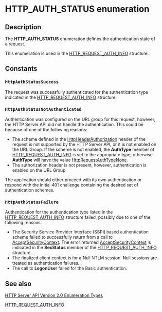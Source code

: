 # HTTP_AUTH_STATUS enumeration

## Description

The **HTTP_AUTH_STATUS** enumeration defines the authentication state of a request.

This enumeration is used in the [HTTP_REQUEST_AUTH_INFO](https://learn.microsoft.com/windows/desktop/api/http/ns-http-http_request_auth_info) structure.

## Constants

### `HttpAuthStatusSuccess`

The request was successfully authenticated for the authentication type indicated in the [HTTP_REQUEST_AUTH_INFO](https://learn.microsoft.com/windows/desktop/api/http/ns-http-http_request_auth_info) structure.

### `HttpAuthStatusNotAuthenticated`

Authentication was configured on the URL group for this request, however, the HTTP Server API did not handle the authentication. This could be because of one of the following reasons:

* The scheme defined in the [HttpHeaderAuthorization](https://learn.microsoft.com/windows/desktop/api/http/ne-http-http_header_id) header of the request is not supported by the HTTP Server API, or it is not enabled on the URL Group. If the scheme is not enabled, the **AuthType** member of [HTTP_REQUEST_AUTH_INFO](https://learn.microsoft.com/windows/desktop/api/http/ns-http-http_request_auth_info) is set to the appropriate type, otherwise **AuthType** will have the value [HttpRequestAuthTypeNone](https://learn.microsoft.com/windows/desktop/api/http/ne-http-http_request_auth_type).
* The authorization header is not present, however, authentication is enabled on the URL Group.

The application should either proceed with its own authentication or respond with the initial 401 challenge containing the desired set of authentication schemes.

### `HttpAuthStatusFailure`

Authentication for the authentication type listed in the [HTTP_REQUEST_AUTH_INFO](https://learn.microsoft.com/windows/desktop/api/http/ns-http-http_request_auth_info) structure failed, possibly due to one of the following reasons:

* The Security Service Provider Interface (SSPI) based authentication scheme failed to successfully return from a call to [AcceptSecurityContext](https://learn.microsoft.com/previous-versions/windows/embedded/ms937012(v=msdn.10)). The error returned [AcceptSecurityContext](https://learn.microsoft.com/previous-versions/windows/embedded/ms937012(v=msdn.10)) is indicated in the **SecStatus** member of the [HTTP_REQUEST_AUTH_INFO](https://learn.microsoft.com/windows/desktop/api/http/ns-http-http_request_auth_info) structure.
* The finalized client context is for a Null NTLM session. Null sessions are treated as authentication failures.
* The call to **LogonUser** failed for the Basic authentication.

## See also

[HTTP Server API Version 2.0 Enumeration Types](https://learn.microsoft.com/windows/desktop/Http/http-server-api-version-2-0-enumeration-types)

[HTTP_REQUEST_AUTH_INFO](https://learn.microsoft.com/windows/desktop/api/http/ns-http-http_request_auth_info)